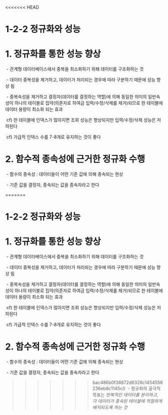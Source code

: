 <<<<<<< HEAD
# 1-2-2 정규화와 성능



# 1. 정규화를 통한 성능 향상

​    \- 관계형 데이터베이스에서 중복을 최소화하기 위해 데이터를 구조화하는 것

​    \- 데이터 중복성을 제거하고, 데이터가 처리되는 경우에 따라 구분하기 때문에 성능 향상 됨

​    \- 중복속성을 제거하고 결정자(데이터를 결정하는 역할)에 의해 동일한 의미의 일반속성이 하나의 테이블로 집약(의존자로 하여금 입력/수정/삭제를 제거)되므로 한 테이블에 데이터 용량이 최소화 되는 효과

​    cf) 한 테이블에 인덱스가 많아지면 조회 성능은 향상되지만 입력/수정/삭제 성능은 저하된다

​    cf) 가급적 인덱스 수를 7-8개로 유지하는 것이 좋다



# 2. 함수적 종속성에 근거한 정규화 수행

​    \-  함수의 종속성 : 데이터들이 어떤 기준 값에 의해 종속되는 현상

​    \- 기준 값을 결정자, 종속되는 값을 종속자라고 한다

=======
# 1-2-2 정규화와 성능



# 1. 정규화를 통한 성능 향상

​    \- 관계형 데이터베이스에서 중복을 최소화하기 위해 데이터를 구조화하는 것

​    \- 데이터 중복성을 제거하고, 데이터가 처리되는 경우에 따라 구분하기 때문에 성능 향상 됨

​    \- 중복속성을 제거하고 결정자(데이터를 결정하는 역할)에 의해 동일한 의미의 일반속성이 하나의 테이블로 집약(의존자로 하여금 입력/수정/삭제를 제거)되므로 한 테이블에 데이터 용량이 최소화 되는 효과

​    cf) 한 테이블에 인덱스가 많아지면 조회 성능은 향상되지만 입력/수정/삭제 성능은 저하된다

​    cf) 가급적 인덱스 수를 7-8개로 유지하는 것이 좋다



# 2. 함수적 종속성에 근거한 정규화 수행

​    \-  함수의 종속성 : 데이터들이 어떤 기준 값에 의해 종속되는 현상

​    \- 기준 값을 결정자, 종속되는 값을 종속자라고 한다

>>>>>>> bac486b0f38872d8328c1454556236eb8c1145c0
​    \- 정규화의 궁극적 목표는 *반복적인 데이터를 분리하고, 각 데이터가 종속된 테이블에 적절하게 배치되도록 하는 것*